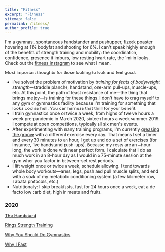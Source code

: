 ```yaml
---
title: "Fitness"
excerpt: "Fitness"
sitemap: false
permalink: /fitness/
author_profile: true
---
```


I'm a gymnast, spontaneous handstander and pushupper, fizeek poaster hovering at 11% bodyfat and shooting for 6%. I can't speak highly enough of the benefits of strength training and mobility: the coordination, confidence, presence it imbues, low resting heart rate, the 'mirin looks. Check out the [fitness instagram](https://www.instagram.com/maximally.me/) to see what I mean.

Most important thoughts for those looking to look and feel good:

- I've solved the problem of motivation by *training for feats of bodyweight strength*—straddle planche, handstand, one-arm pull-ups, muscle-ups, etc. At this point, the path of least resistance of me—the thing that brings me joy—is training for these things. I don't have to drag myself to any gym or gymnastics facility because I'm training for something that looks cool as hell. You can harness that thrill for your benefit.
- I train gymnastics once or twice a week, from highs of twelve hours a week pre-pandemic in March 2020, sixteen hours a week summer 2019. I compete at open competitions, typically all six men's events.
- After experimenting with many training programs, I'm currently [greasing the groove](https://breakingmuscle.com/fitness/greasing-the-groove-how-to-make-it-work-for-you) with a different exercise every day. That means I set a timer and every 30 minutes to an hour, I get up and do a set of exercises (for instance, five handstand push-ups). Because my rests are an ~hour long, the work is done with near perfect form. I calculate that I do as much work in an 8-hour day as I would in a 75-minute session at the gym when you factor in between-set rest periods.
- I lift weight once or twice a week, schedule allowing. I tend towards whole body workouts—arms, legs, push and pull muscle splits, and end with a soak of my metabolic conditioning system (a few kilometer row, Tabata protocols, etc.)
- Nutritionally: I skip breakfasts, fast for 24 hours once a week, eat a de facto low carb diet, high in meats and fruits.

### 2020

[The Handstand](/the-handstand)

[Rings Strength Training](/rings-strength/)

[Why You Should Do Gymnastics](why-you-should-do-gymnastics/)

[Why I Fast](/why-I-fast/)